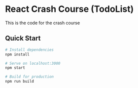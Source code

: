 # React Crash Course (TodoList)

This is the code for the crash course

## Quick Start

```bash
# Install dependencies
npm install

# Serve on localhost:3000
npm start

# Build for production
npm run build
```
